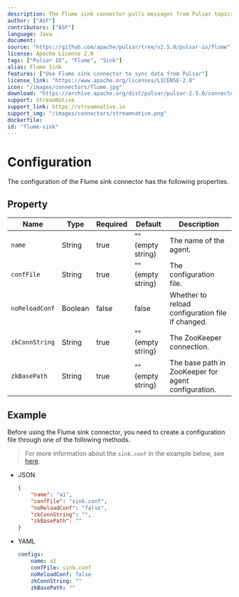 ```yaml
---
description: The Flume sink connector pulls messages from Pulsar topics to logs
author: ["ASF"]
contributors: ["ASF"]
language: Java
document: 
source: "https://github.com/apache/pulsar/tree/v2.5.0/pulsar-io/flume"
license: Apache License 2.0
tags: ["Pulsar IO", "Flume", "Sink"]
alias: Flume Sink
features: ["Use Flume sink connector to sync data from Pulsar"]
license_link: "https://www.apache.org/licenses/LICENSE-2.0"
icon: "/images/connectors/flume.jpg"
download: "https://archive.apache.org/dist/pulsar/pulsar-2.5.0/connectors/pulsar-io-flume-2.5.0.nar"
support: StreamNative
support_link: https://streamnative.io
support_img: "/images/connectors/streamnative.png"
dockerfile: 
id: "flume-sink"
---
```


# Configuration

The configuration of the Flume sink connector has the following properties.

## Property

| Name | Type|Required | Default | Description 
|------|----------|----------|---------|-------------|
`name`|String|true|"" (empty string)|The name of the agent.
`confFile`|String|true|"" (empty string)|The configuration file.
`noReloadConf`|Boolean|false|false|Whether to reload configuration file if changed.
`zkConnString`|String|true|"" (empty string)|The ZooKeeper connection.
`zkBasePath`|String|true|"" (empty string)|The base path in ZooKeeper for agent configuration.

## Example

Before using the Flume sink connector, you need to create a configuration file through one of the following methods.

> For more information about the `sink.conf` in the example below, see [here](https://github.com/apache/pulsar/blob/master/pulsar-io/flume/src/main/resources/flume/sink.conf).

* JSON 

    ```json
    {
        "name": "a1",
        "confFile": "sink.conf",
        "noReloadConf": "false",
        "zkConnString": "",
        "zkBasePath": ""
    }
    ```

* YAML

    ```yaml
    configs:
        name: a1
        confFile: sink.conf
        noReloadConf: false
        zkConnString: ""
        zkBasePath: ""
    ```

